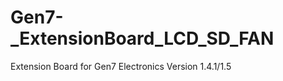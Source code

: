 Gen7-_ExtensionBoard_LCD_SD_FAN
==============================

Extension Board for Gen7 Electronics Version 1.4.1/1.5
